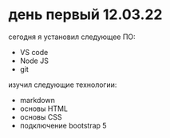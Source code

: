 # день первый 12.03.22
сегодня я установил следующее ПО:
* VS code
* Node JS
* git

изучил следующие технологии:
* markdown
* основы HTML
* основы CSS
* подключение bootstrap 5